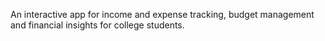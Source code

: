 An interactive app for income and expense tracking, budget management and financial insights for college students.
